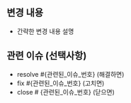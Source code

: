 ## 변경 내용

- 간략한 변경 내용 설명


## 관련 이슈 (선택사항)

- resolve #{관련된_이슈_번호} (해결하면)
- fix #{관련된_이슈_번호} (고치면)
- close # {관련된_이슈_번호} (닫으면)
